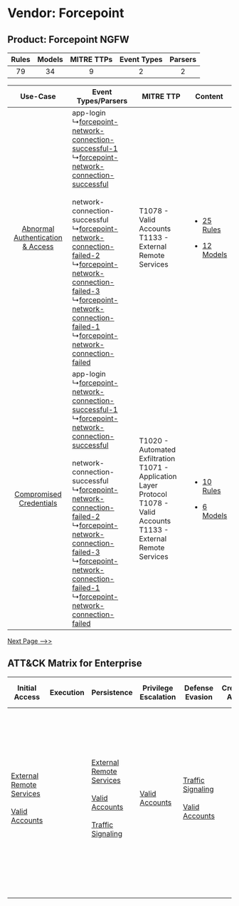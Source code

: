 Vendor: Forcepoint
==================
Product: Forcepoint NGFW
------------------------
| Rules | Models | MITRE TTPs | Event Types | Parsers |
|:-----:|:------:|:----------:|:-----------:|:-------:|
|  79   |   34   |     9      |      2      |    2    |

|    Use-Case    | Event Types/Parsers    | MITRE TTP    | Content    |
|:----:| ---- | ---- | ---- |
| [Abnormal Authentication & Access](../../../UseCases/uc_abnormal_authentication_&_access.md) |  app-login<br> ↳[forcepoint-network-connection-successful-1](Ps/pC_forcepointnetworkconnectionsuccessful1.md)<br> ↳[forcepoint-network-connection-successful](Ps/pC_forcepointnetworkconnectionsuccessful.md)<br><br> network-connection-successful<br> ↳[forcepoint-network-connection-failed-2](Ps/pC_forcepointnetworkconnectionfailed2.md)<br> ↳[forcepoint-network-connection-failed-3](Ps/pC_forcepointnetworkconnectionfailed3.md)<br> ↳[forcepoint-network-connection-failed-1](Ps/pC_forcepointnetworkconnectionfailed1.md)<br> ↳[forcepoint-network-connection-failed](Ps/pC_forcepointnetworkconnectionfailed.md)<br> | T1078 - Valid Accounts<br>T1133 - External Remote Services<br>    | [<ul><li>25 Rules</li></ul><ul><li>12 Models</li></ul>](RM/r_m_forcepoint_forcepoint_ngfw_Abnormal_Authentication_&_Access.md) |
|          [Compromised Credentials](../../../UseCases/uc_compromised_credentials.md)          |  app-login<br> ↳[forcepoint-network-connection-successful-1](Ps/pC_forcepointnetworkconnectionsuccessful1.md)<br> ↳[forcepoint-network-connection-successful](Ps/pC_forcepointnetworkconnectionsuccessful.md)<br><br> network-connection-successful<br> ↳[forcepoint-network-connection-failed-2](Ps/pC_forcepointnetworkconnectionfailed2.md)<br> ↳[forcepoint-network-connection-failed-3](Ps/pC_forcepointnetworkconnectionfailed3.md)<br> ↳[forcepoint-network-connection-failed-1](Ps/pC_forcepointnetworkconnectionfailed1.md)<br> ↳[forcepoint-network-connection-failed](Ps/pC_forcepointnetworkconnectionfailed.md)<br> | T1020 - Automated Exfiltration<br>T1071 - Application Layer Protocol<br>T1078 - Valid Accounts<br>T1133 - External Remote Services<br> | [<ul><li>10 Rules</li></ul><ul><li>6 Models</li></ul>](RM/r_m_forcepoint_forcepoint_ngfw_Compromised_Credentials.md)    |
[Next Page -->>](2_ds_forcepoint_forcepoint_ngfw.md)

ATT&CK Matrix for Enterprise
----------------------------
| Initial Access                                                                                                                                   | Execution | Persistence                                                                                                                                                                                                            | Privilege Escalation                                                | Defense Evasion                                                                                                                           | Credential Access | Discovery | Lateral Movement | Collection | Command and Control                                                                                                                                                                                                                                                                                                                                                                                                                                | Exfiltration                                                                | Impact                                                                  |
| ------------------------------------------------------------------------------------------------------------------------------------------------ | --------- | ---------------------------------------------------------------------------------------------------------------------------------------------------------------------------------------------------------------------- | ------------------------------------------------------------------- | ----------------------------------------------------------------------------------------------------------------------------------------- | ----------------- | --------- | ---------------- | ---------- | -------------------------------------------------------------------------------------------------------------------------------------------------------------------------------------------------------------------------------------------------------------------------------------------------------------------------------------------------------------------------------------------------------------------------------------------------- | --------------------------------------------------------------------------- | ----------------------------------------------------------------------- |
| [External Remote Services](https://attack.mitre.org/techniques/T1133)<br><br>[Valid Accounts](https://attack.mitre.org/techniques/T1078)<br><br> |           | [External Remote Services](https://attack.mitre.org/techniques/T1133)<br><br>[Valid Accounts](https://attack.mitre.org/techniques/T1078)<br><br>[Traffic Signaling](https://attack.mitre.org/techniques/T1205)<br><br> | [Valid Accounts](https://attack.mitre.org/techniques/T1078)<br><br> | [Traffic Signaling](https://attack.mitre.org/techniques/T1205)<br><br>[Valid Accounts](https://attack.mitre.org/techniques/T1078)<br><br> |                   |           |                  |            | [Non-Standard Port](https://attack.mitre.org/techniques/T1571)<br><br>[Traffic Signaling](https://attack.mitre.org/techniques/T1205)<br><br>[Proxy: Multi-hop Proxy](https://attack.mitre.org/techniques/T1090/003)<br><br>[Proxy: External Proxy](https://attack.mitre.org/techniques/T1090/002)<br><br>[Application Layer Protocol](https://attack.mitre.org/techniques/T1071)<br><br>[Proxy](https://attack.mitre.org/techniques/T1090)<br><br> | [Automated Exfiltration](https://attack.mitre.org/techniques/T1020)<br><br> | [Resource Hijacking](https://attack.mitre.org/techniques/T1496)<br><br> |